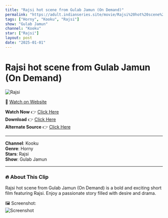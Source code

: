 ```yaml
---
title: "Rajsi hot scene from Gulab Jamun (On Demand)"
permalink: "https://adult.indianseries.site/movie/Rajsi%20hot%20scene%20from%20Gulab%20Jamun%20(On%20Demand)"
tags: ["Horny", "Kooku", "Rajsi"]
show: "Gulab Jamun"
channel: "Kooku"
star: ["Rajsi"]
layout: post
date: "2025-01-01"
---
```


# Rajsi hot scene from Gulab Jamun (On Demand)

![Rajsi](https://shorts.desisins.com/wp-content/uploads/2023/05/Gulab-Jamun-Kooku-Rajshi-Hot-Scene-shorts.desisins.com_.jpg)

🔗 [Watch on Website](https://adult.indianseries.site/movie/Rajsi%20hot%20scene%20from%20Gulab%20Jamun%20(On%20Demand))

**Watch Now** 👉 [Click Here](https://adult.indianseries.site/movie/Rajsi%20hot%20scene%20from%20Gulab%20Jamun%20(On%20Demand))  
**Download** 👉 [Click Here](https://adult.indianseries.site/movie/Rajsi%20hot%20scene%20from%20Gulab%20Jamun%20(On%20Demand))  
**Alternate Source** 👉 [Click Here](https://adult.indianseries.site/movie/Rajsi%20hot%20scene%20from%20Gulab%20Jamun%20(On%20Demand))

---

**Channel**: Kooku  
**Genre**: Horny  
**Stars**: Rajsi  
**Show**: Gulab Jamun

---

### 🔥 About This Clip

Rajsi hot scene from Gulab Jamun (On Demand) is a bold and exciting short film featuring Rajsi. Enjoy a passionate story filled with desire and drama.
 
🖼️ Screenshot:  
![Screenshot](https://shorts.desisins.com/wp-content/uploads/2023/05/Gulab-Jamun-Kooku-Rajshi-Hot-Scene-shorts.desisins.com_.jpg)
